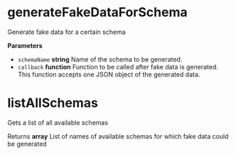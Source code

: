 # generateFakeDataForSchema

Generate fake data for a certain schema

**Parameters**

-   `schemaName` **string** Name of the schema to be generated.
-   `callback` **function** Function to be called after fake data is generated. This function accepts one JSON object of the generated data.

# listAllSchemas

Gets a list of all available schemas

Returns **array** List of names of available schemas for which fake data could be generated
